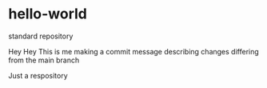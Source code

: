 # hello-world
standard repository


Hey Hey
This is me making a commit message 
describing changes
differing from the main branch

Just a respository

